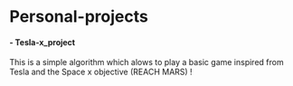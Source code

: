 # Personal-projects
#### - Tesla-x_project
This is a simple algorithm which alows to play a basic game inspired from Tesla and the Space x objective (REACH MARS) !
